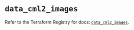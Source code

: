 # `data_cml2_images`

Refer to the Terraform Registry for docs: [`data_cml2_images`](https://registry.terraform.io/providers/ciscodevnet/cml2/0.8.5/docs/data-sources/images).
